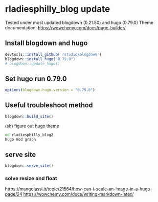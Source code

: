 # rladiesphilly_blog update

Tested under most updated blogdown (0.21.50) and hugo (0.79.0)
Theme documentation: https://wowchemy.com/docs/page-builder/

## Install blogdown and hugo
```R
devtools::install_github('rstudio/blogdown')
blogdown::install_hugo("0.79.0")
# blogdown::update_hugo()
```

## Set hugo run 0.79.0
```R
options(blogdown.hugo.version = "0.79.0")
```

## Useful troubleshoot method

```R
blogdown::build_site()
```

(sh) figure out hugo theme

```sh
cd rladiesphilly_blog2
hugo mod graph
``` 


## serve site

```R
blogdown::serve_site()
```

### solve resize and float
https://mangolassi.it/topic/21564/how-can-i-scale-an-image-in-a-hugo-page/24
https://wowchemy.com/docs/writing-markdown-latex/
